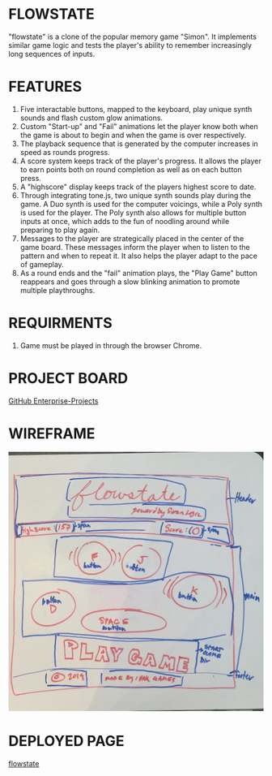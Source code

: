 # FLOWSTATE
"flowstate" is a clone of the popular memory game "Simon". It implements similar game logic and tests the player's ability to remember increasingly long sequences of inputs.

# FEATURES
1. Five interactable buttons, mapped to the keyboard, play unique synth sounds and flash custom glow      animations.
2. Custom "Start-up" and "Fail" animations let the player know both when the game is about to begin and when the game is over respectively.
3. The playback sequence that is generated by the computer increases in speed as rounds progress.
4. A score system keeps track of the player's progress. It allows the player to earn points both on round completion as well as on each button press.
5. A "highscore" display keeps track of the players highest score to date.
6. Through integrating tone.js, two unique synth sounds play during the game. A Duo synth is used for the computer voicings, while a Poly synth is used for the player. The Poly synth also allows for multiple button inputs at once, which adds to the fun of noodling around while preparing to play again.
7. Messages to the player are strategically placed in the center of the game board. These messages inform the player when to listen to the pattern and when to repeat it. It also helps the player adapt to the pace of gameplay.
8. As a round ends and the "fail" animation plays, the "Play Game" button reappears and goes through a slow blinking animation to promote multiple playthroughs.

# REQUIRMENTS
1. Game must be played in through the browser Chrome.

# PROJECT BOARD
[GitHub Enterprise-Projects](https://git.generalassemb.ly/11hkella/project1/projects)

# WIREFRAME
![Wireframe](/wireframe.jpg)

# DEPLOYED PAGE
[flowstate](https://silly-haibt-f3365c.netlify.com)
